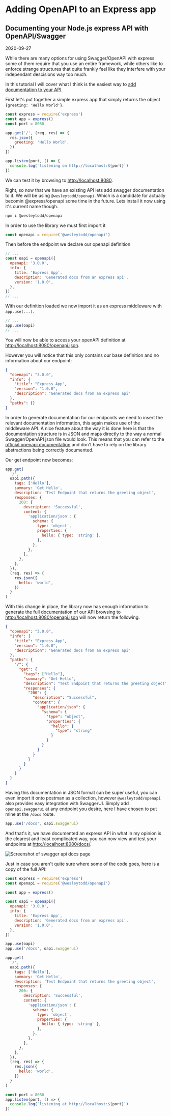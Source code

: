 <h1 class="title">Adding OpenAPI to an Express app</h1>
<h2 class="subtitle">Documenting your Node.js express API with OpenAPI/Swagger</h2>
<span class="date">2020-09-27</span>

While there are many options for using Swagger/OpenAPI with express some of them require that you use an entire framework, while others like to enforce strange structures that quite frankly feel like they interfere with your independant descisions way too much.

In this tutorial I will cover what I think is the easiest way to [add documentation to your API](https://divanv.com/post/open-api/).

First let's put together a simple express app that simply returns the object `{greeting: 'Hello World'}`.

```js
const express = require('express')
const app = express()
const port = 8080

app.get('/', (req, res) => {
  res.json({
    greeting: 'Hello World',
  })
})

app.listen(port, () => {
  console.log(`listening on http://localhost:${port}`)
})
```

We can test it by browsing to [http://localhost:8080](http://localhost:8080).

Right, so now that we have an existing API lets add swagger documentation to it. We will be using `@wesleytodd/openapi`. Which is a candidate for actually becomin @express/openapi some time in the future. Lets install it now using it's current name though.

```bash
npm i @wesleytodd/openapi
```

In order to use the library we must first import it

```js
const openapi = require('@wesleytodd/openapi')
```

Then before the endpoint we declare our openapi definition

```js
// ...
const oapi = openapi({
  openapi: '3.0.0',
  info: {
    title: 'Express App',
    description: 'Generated docs from an express api',
    version: '1.0.0',
  },
})
// ...
```

With our definition loaded we now import it as an express middleware with `app.use(...)`.

```js
// ...
app.use(oapi)
// ...
```

You will now be able to access your openAPI definition at [http://localhost:8080/openapi.json](http://localhost:8080/openapi.json).

However you will notice that this only contains our base definition and no information about our endpoint:

```json
{
  "openapi": "3.0.0",
  "info": {
    "title": "Express App",
    "version": "1.0.0",
    "description": "Generated docs from an express api"
  },
  "paths": {}
}
```

In order to generate documentation for our endpoints we need to insert the relevant documentation information, this again makes use of the middleware API. A nice feature about the way it is done here is that the documentation structure is in JSON and maps directly to the way a normal Swagger/OpenAPI json file would look. This means that you can refer to the [official openapi documentation](https://swagger.io/specification/) and don't have to rely on the library abstractions being correctly documented.

Our get endpoint now becomes:

```js
app.get(
  '/',
  oapi.path({
    tags: ['Hello'],
    summary: 'Get Hello',
    description: 'Test Endpoint that returns the greeting object',
    responses: {
      200: {
        description: 'Successful',
        content: {
          'application/json': {
            schema: {
              type: 'object',
              properties: {
                hello: { type: 'string' },
              },
            },
          },
        },
      },
    },
  }),
  (req, res) => {
    res.json({
      hello: 'world',
    })
  }
)
```

With this change in place, the library now has enough information to generate the full documentation of our API browsing to [http://localhost:8080/openapi.json](http://localhost:8080/openapi.json) will now return the following.

```json
{
  "openapi": "3.0.0",
  "info": {
    "title": "Express App",
    "version": "1.0.0",
    "description": "Generated docs from an express api"
  },
  "paths": {
    "/": {
      "get": {
        "tags": ["Hello"],
        "summary": "Get Hello",
        "description": "Test Endpoint that returns the greeting object",
        "responses": {
          "200": {
            "description": "Successful",
            "content": {
              "application/json": {
                "schema": {
                  "type": "object",
                  "properties": {
                    "hello": {
                      "type": "string"
                    }
                  }
                }
              }
            }
          }
        }
      }
    }
  }
}
```

Having this documentation in JSON format can be super useful, you can even import it onto postman as a collection, however `@wesleytodd/openapi` also provides easy integration with SwaggerUI. Simply add `openapi.swaggerui` at any endpoint you desire, here I have chosen to put mine at the `/docs` route.

```js
app.use('/docs', oapi.swaggerui)
```

And that's it, we have documented an express API in what in my opinion is the clearest and least complicated way, you can now view and test your endpoints at [http://localhost:8080/docs/](http://localhost:8080/docs/).

![Screenshot of swagger api docs page](screen1.png)

Just in case you aren't quite sure where some of the code goes, here is a copy of the full API:

```js
const express = require('express')
const openapi = require('@wesleytodd/openapi')

const app = express()

const oapi = openapi({
  openapi: '3.0.0',
  info: {
    title: 'Express App',
    description: 'Generated docs from an express api',
    version: '1.0.0',
  },
})

app.use(oapi)
app.use('/docs', oapi.swaggerui)

app.get(
  '/',
  oapi.path({
    tags: ['Hello'],
    summary: 'Get Hello',
    description: 'Test Endpoint that returns the greeting object',
    responses: {
      200: {
        description: 'Successful',
        content: {
          'application/json': {
            schema: {
              type: 'object',
              properties: {
                hello: { type: 'string' },
              },
            },
          },
        },
      },
    },
  }),
  (req, res) => {
    res.json({
      hello: 'world',
    })
  }
)

const port = 8080
app.listen(port, () => {
  console.log(`listening at http://localhost:${port}`)
})
```
